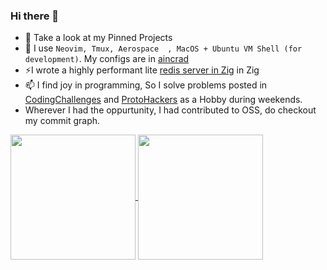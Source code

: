 ### Hi there 👋


- 🔭 Take a look at my Pinned Projects
- 🌱 I use `Neovim, Tmux, Aerospace 
, MacOS + Ubuntu VM Shell (for development)`. My configs are in [aincrad](https://github.com/msharran/aincrad)
- ⚡I wrote a highly performant lite [redis server in Zig](https://github.com/msharran/codingchallenges.fyi/tree/main/redis-server/zig-redis-server) in Zig
- 📫 I find joy in programming, So I solve problems posted in [CodingChallenges](https://codingchallenges.fyi) and [ProtoHackers](https://protohackers.com) as a Hobby during weekends.
- Wherever I had the oppurtunity, I had contributed to OSS, do checkout my commit graph. 

<a href="https://github-readme-stats.vercel.app/api?username=msharran&count_private=true&show_icons=true">
  <img height=200 align="center" src="https://github-readme-stats.vercel.app/api?username=msharran&count_private=true&show_icons=true&show=prs_merged,reviews" />
</a>
<a href="https://github.com/msharran/codingchallenges.fyi">
  <img height=200 align="center" src="https://github-readme-stats.vercel.app/api/top-langs/?username=msharran&exclude_repo=goserver-k8s-argocd,k8s_jenkins_gitlab_flask&hide=java,HTML,HCL,lua&layout=compact&card_width=320" />
</a>

<!--
**msharran/msharran** is a ✨ _special_ ✨ repository because its `README.md` (this file) appears on your GitHub profile.

Here are some ideas to get you started:

- 🔭 I’m currently working on ...
- 🌱 I’m currently learning ...
- 👯 I’m looking to collaborate on ...
- 🤔 I’m looking for help with ...
- 💬 Ask me about ...
- 📫 How to reach me: ...
- 😄 Pronouns: ...
- ⚡ Fun fact: ...
-->


